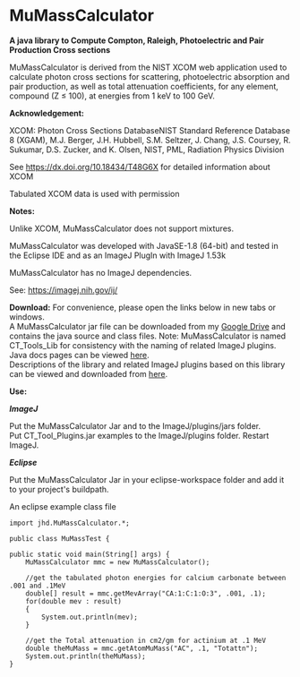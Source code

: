 # MuMassCalculator
**A java library to Compute Compton, Raleigh, Photoelectric and Pair Production Cross sections**

MuMassCalculator is derived from the NIST XCOM web application used to calculate
photon cross sections for scattering, photoelectric absorption and pair production,
as well as total attenuation coefficients, for any element, compound (Z ≤ 100),
at energies from 1 keV to 100 GeV.

**Acknowledgement:**

XCOM: Photon Cross Sections DatabaseNIST Standard Reference Database 8 (XGAM),
M.J. Berger, J.H. Hubbell, S.M. Seltzer, J. Chang, J.S. Coursey, R. Sukumar, D.S. Zucker, and K. Olsen,
NIST, PML, Radiation Physics Division

See  https://dx.doi.org/10.18434/T48G6X  for detailed information about XCOM

Tabulated XCOM data is used with permission

**Notes:**

Unlike XCOM, MuMassCalculator does not support mixtures.

MuMassCalculator was developed with JavaSE-1.8 (64-bit) and tested in the Eclipse IDE and as an ImageJ PlugIn with ImageJ 1.53k

MuMassCalculator has no ImageJ dependencies.

See: https://imagej.nih.gov/ij/

**Download:**
For convenience, please open the links below in new tabs or windows.
<br>A MuMassCalculator jar file can be downloaded from my 
<a href="https://drive.google.com/file/d/1Drx8cdO0uyNQ6wNzUjGbt-1dvxGuL59F/view?usp=sharing" target="_blank">Google Drive</a> and contains the java source and class files. Note: MuMassCalculator is named CT_Tools_Lib for consistency with the naming of related ImageJ plugins.
<br>Java docs pages can be viewed
<a href="https://lazzyizzi.github.io/MuMassCalculatorDocs/index.html" target="_blank"> here</a>.  
Descriptions of the library and related ImageJ plugins based on this library can be viewed and downloaded from
<a href="https://lazzyizzi.github.io/" target="_blank"> here</a>.  



**Use:**

**_ImageJ_**

Put the MuMassCalculator Jar and to the ImageJ/plugins/jars folder.   
Put CT_Tool_Plugins.jar examples to the ImageJ/plugins folder.
Restart ImageJ.

**_Eclipse_**

Put the MuMassCalculator Jar in your eclipse-workspace folder and add it to your project's buildpath.

An eclipse example class file


	import jhd.MuMassCalculator.*;

	public class MuMassTest {

	public static void main(String[] args) {
		MuMassCalculator mmc = new MuMassCalculator();
		
		//get the tabulated photon energies for calcium carbonate between .001 and .1MeV
		double[] result = mmc.getMevArray("CA:1:C:1:O:3", .001, .1);		
		for(double mev : result)
		{
			System.out.println(mev);
		}
		
		//get the Total attenuation in cm2/gm for actinium at .1 MeV
		double theMuMass = mmc.getAtomMuMass("AC", .1, "Totattn");		
		System.out.println(theMuMass);
	}
 
